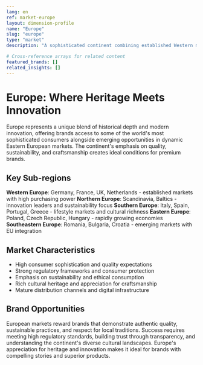 ```yaml
---
lang: en
ref: market-europe
layout: dimension-profile
name: "Europe"
slug: "europe"
type: "market"
description: "A sophisticated continent combining established Western markets with dynamic Eastern European growth opportunities"

# Cross-reference arrays for related content
featured_brands: []
related_insights: []
---
```


# Europe: Where Heritage Meets Innovation

Europe represents a unique blend of historical depth and modern innovation, offering brands access to some of the world's most sophisticated consumers alongside emerging opportunities in dynamic Eastern European markets. The continent's emphasis on quality, sustainability, and craftsmanship creates ideal conditions for premium brands.

## Key Sub-regions

**Western Europe**: Germany, France, UK, Netherlands - established markets with high purchasing power
**Northern Europe**: Scandinavia, Baltics - innovation leaders and sustainability focus
**Southern Europe**: Italy, Spain, Portugal, Greece - lifestyle markets and cultural richness
**Eastern Europe**: Poland, Czech Republic, Hungary - rapidly growing economies
**Southeastern Europe**: Romania, Bulgaria, Croatia - emerging markets with EU integration

## Market Characteristics

- High consumer sophistication and quality expectations
- Strong regulatory frameworks and consumer protection
- Emphasis on sustainability and ethical consumption
- Rich cultural heritage and appreciation for craftsmanship
- Mature distribution channels and digital infrastructure

## Brand Opportunities

European markets reward brands that demonstrate authentic quality, sustainable practices, and respect for local traditions. Success requires meeting high regulatory standards, building trust through transparency, and understanding the continent's diverse cultural landscapes. Europe's appreciation for heritage and innovation makes it ideal for brands with compelling stories and superior products.